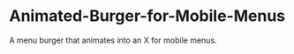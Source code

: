 Animated-Burger-for-Mobile-Menus
================================

A menu burger that animates into an X for mobile menus. 
